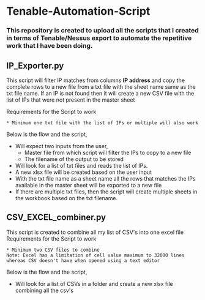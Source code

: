 # Tenable-Automation-Script
### This repository is created to upload all the scripts that I created in terms of Tenable/Nessus export to automate the repetitive work that I have been doing.

## IP_Exporter.py
This script will filter IP matches from columns **IP address** and copy the complete rows to a new file from a txt file with the sheet name same as the txt file name. If an IP is not found then it will create a new CSV file with the list of IPs that were not present in the master sheet

Requirements for the Script to work
```
* Minimum one txt file with the list of IPs or multiple will also work
```

Below is the flow and the script,
* Will expect two inputs from the user,
  * Master file from which script will filter the IPs to copy to a new file
  * The filename of the output to be stored
* Will look for a list of txt files and reads the list of IPs.
* A new xlsx file will be created based on the user input
* With the txt file name as a sheet name all the rows that matches the IPs available in the master sheet will be exported to a new file
* If there are multiple txt files, then the script will create multiple sheets in the workbook based on the txt filename.



## CSV_EXCEL_combiner.py
This script is created to combine all my list of CSV's into one excel file
Requirements for the Script to work
```
* Minimum two CSV files to combine
Note: Excel has a limitation of cell value maximum to 32000 lines whereas CSV doesn't have when opened using a text editor
```

Below is the flow and the script,
* Will look for a list of CSVs in a folder and create a new xlsx file combining all the csv's
